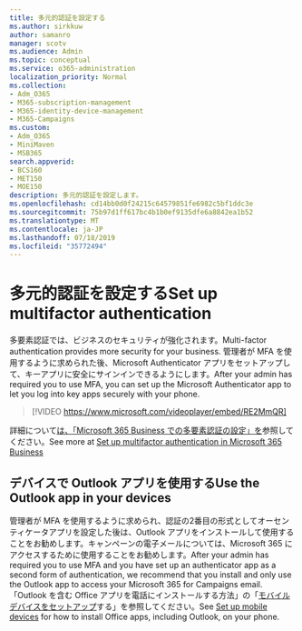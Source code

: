 ```yaml
---
title: 多元的認証を設定する
ms.author: sirkkuw
author: samanro
manager: scotv
ms.audience: Admin
ms.topic: conceptual
ms.service: o365-administration
localization_priority: Normal
ms.collection:
- Adm_O365
- M365-subscription-management
- M365-identity-device-management
- M365-Campaigns
ms.custom:
- Adm_O365
- MiniMaven
- MSB365
search.appverid:
- BCS160
- MET150
- MOE150
description: 多元的認証を設定します。
ms.openlocfilehash: cd14bb0d0f24215c64579851fe6982c5bf1ddc3e
ms.sourcegitcommit: 75b97d1ff617bc4b1b0ef9135dfe6a8842ea1b52
ms.translationtype: MT
ms.contentlocale: ja-JP
ms.lasthandoff: 07/18/2019
ms.locfileid: "35772494"
---
```

# <a name="set-up-multifactor-authentication"></a><span data-ttu-id="e7b3f-103">多元的認証を設定する</span><span class="sxs-lookup"><span data-stu-id="e7b3f-103">Set up multifactor authentication</span></span>

<span data-ttu-id="e7b3f-104">多要素認証では、ビジネスのセキュリティが強化されます。</span><span class="sxs-lookup"><span data-stu-id="e7b3f-104">Multi-factor authentication provides more security for your business.</span></span> <span data-ttu-id="e7b3f-105">管理者が MFA を使用するように求められた後、Microsoft Authenticator アプリをセットアップして、キーアプリに安全にサインインできるようにします。</span><span class="sxs-lookup"><span data-stu-id="e7b3f-105">After your admin has required you to use MFA, you can set up the Microsoft Authenticator app to let you log into key apps securely with your phone.</span></span> 

> [!VIDEO https://www.microsoft.com/videoplayer/embed/RE2MmQR] 

<span data-ttu-id="e7b3f-106">詳細について[は、「Microsoft 365 Business での多要素認証の設定」を](https://support.office.com/article/a32541df-079c-420d-9395-9d59354f7225)参照してください。</span><span class="sxs-lookup"><span data-stu-id="e7b3f-106">See more at [Set up multifactor authentication in Microsoft 365 Business](https://support.office.com/article/a32541df-079c-420d-9395-9d59354f7225)</span></span>

## <a name="use-the-outlook-app-in-your-devices"></a><span data-ttu-id="e7b3f-107">デバイスで Outlook アプリを使用する</span><span class="sxs-lookup"><span data-stu-id="e7b3f-107">Use the Outlook app in your devices</span></span>

<span data-ttu-id="e7b3f-108">管理者が MFA を使用するように求められ、認証の2番目の形式としてオーセンティケータアプリを設定した後は、Outlook アプリをインストールして使用することをお勧めします。キャンペーンの電子メールについては、Microsoft 365 にアクセスするために使用することをお勧めします。</span><span class="sxs-lookup"><span data-stu-id="e7b3f-108">After your admin has required you to use MFA and you have set up an authenticator app as a second form of authentication, we recommend that you install and only use the Outlook app to access your Microsoft 365 for Campaigns email.</span></span> <span data-ttu-id="e7b3f-109">「Outlook を含む Office アプリを電話にインストールする方法」の「[モバイルデバイスをセットアップ](../business/set-up-mobile-devices.md)する」を参照してください。</span><span class="sxs-lookup"><span data-stu-id="e7b3f-109">See [Set up mobile devices](../business/set-up-mobile-devices.md) for how to install Office apps, including Outlook, on your phone.</span></span>